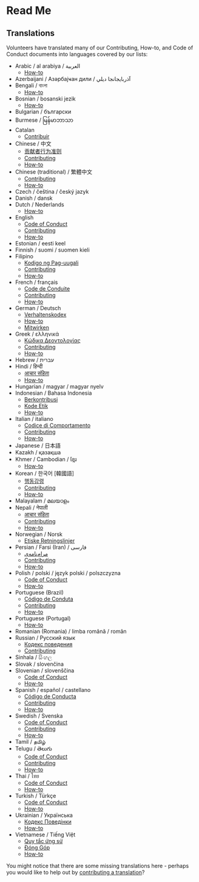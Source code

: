 # Read Me

## Translations

Volunteers have translated many of our Contributing, How-to, and Code of Conduct documents into languages covered by our lists:

- Arabic / al arabiya / العربية
  - [How-to](HOWTO-ar.md)
- Azerbaijani / Азәрбајҹан дили / آذربايجانجا ديلي
- Bengali / বাংলা
  - [How-to](HOWTO-bn.md)
- Bosnian / bosanski jezik
  - [How-to](HOWTO-bs.md)
- Bulgarian / български
- Burmese / မြန်မာဘာသာ
- Catalan
  - [Contribuir](CONTRIBUTING-ca.md)
- Chinese / 中文
  - [贡献者行为准则](CODE_OF_CONDUCT-zh.md)
  - [Contributing](CONTRIBUTING-zh.md)
  - [How-to](HOWTO-zh.md)
- Chinese (traditional) / 繁體中文
  - [Contributing](CONTRIBUTING-zh_TW.md)
  - [How-to](HOWTO-zh_TW.md)
- Czech / čeština / český jazyk
- Danish / dansk
- Dutch / Nederlands
  - [How-to](HOWTO-nl.md)
- English
  - [Code of Conduct](CODE_OF_CONDUCT.md)
  - [Contributing](CONTRIBUTING.md)
  - [How-to](HOWTO.md)
- Estonian / eesti keel
- Finnish / suomi / suomen kieli
- Filipino
  - [Kodigo ng Pag-uugali](CODE_OF_CONDUCT-fil.md)
  - [Contributing](CONTRIBUTING-fil.md)
  - [How-to](HOWTO-fil.md)
- French / français
  - [Code de Conduite](CODE_OF_CONDUCT-fr.md)
  - [Contributing](CONTRIBUTING-fr.md)
  - [How-to](HOWTO-fr.md)
- German / Deutsch
  - [Verhaltenskodex](CODE_OF_CONDUCT-de.md)
  - [How-to](HOWTO-de.md)
  - [Mitwirken](CONTRIBUTING-de.md)
- Greek / ελληνικά
  - [Κώδικα Δεοντολογίας](CODE_OF_CONDUCT-el.md)
  - [Contributing](CONTRIBUTING-el.md)
  - [How-to](HOWTO-el.md)
- Hebrew / עברית
- Hindi / हिन्दी
  - [आचार संहिता](CODE_OF_CONDUCT-hi.md)
  - [How-to](HOWTO-hi.md)
- Hungarian / magyar / magyar nyelv
- Indonesian / Bahasa Indonesia
  - [Berkontribusi](CONTRIBUTING-id.md)
  - [Kode Etik](CODE_OF_CONDUCT-id.md)
  - [How-to](HOWTO-id.md)
- Italian / italiano
  - [Codice di Comportamento](CODE_OF_CONDUCT-it.md)
  - [Contributing](CONTRIBUTING-it.md)
  - [How-to](HOWTO-it.md)
- Japanese / 日本語
- Kazakh / қазақша
- Khmer / Cambodian / ខ្មែរ
  - [How-to](HOWTO-km.md)
- Korean / 한국어 [韓國語]
  - [행동강령](CODE_OF_CONDUCT-ko.md)
  - [Contributing](CONTRIBUTING-ko.md)
  - [How-to](HOWTO-ko.md)
- Malayalam / മലയാളം
- Nepali / नेपाली
  - [आचार संहिता](CODE_OF_CONDUCT-np.md)
  - [Contributing](CONTRIBUTING-np.md)
  - [How-to](HOWTO-np.md) 
- Norwegian / Norsk
    - [Etiske Retningslinjer](CODE_OF_CONDUCT-no.md)  
- Persian / Farsi (Iran) / فارسى
  - [مرام‌نامه‌ی](CODE_OF_CONDUCT-fa_IR.md)
  - [Contributing](CONTRIBUTING-fa_IR.md)
  - [How-to](HOWTO-fa_IR.md)
- Polish / polski / język polski / polszczyzna
  - [Code of Conduct](CODE_OF_CONDUCT-pl.md)
  - [How-to](HOWTO-pl.md)
- Portuguese (Brazil)
  - [Código de Conduta](CODE_OF_CONDUCT-pt_BR.md)
  - [Contributing](CONTRIBUTING-pt_BR.md)
  - [How-to](HOWTO-pt_BR.md)
- Portuguese (Portugal)
  - [How-to](HOWTO-pt_PT.md)
- Romanian (Romania) / limba română / român
- Russian / Русский язык
  - [Кодекс поведения](CODE_OF_CONDUCT-ru.md)
  - [Contributing](CONTRIBUTING-ru.md)
- Sinhala / සිංහල
- Slovak / slovenčina
- Slovenian / slovenščina
  - [Code of Conduct](CODE_OF_CONDUCT-sl.md)
  - [How-to](HOWTO-sl.md)
- Spanish / español / castellano
  - [Código de Conducta](CODE_OF_CONDUCT-es.md)
  - [Contributing](CONTRIBUTING-es.md)
  - [How-to](HOWTO-es.md)
- Swedish / Svenska
  - [Code of Conduct](CODE_OF_CONDUCT-sv.md)
  - [Contributing](CONTRIBUTING-sv.md)
  - [How-to](HOWTO-sv.md)
- Tamil / தமிழ்
- Telugu / తెలుగు
  - [Code of Conduct](CODE_OF_CONDUCT-te.md)
  - [Contributing](CONTRIBUTING-te.md)
  - [How-to](HOWTO-te.md)
- Thai / ไทย
  - [Code of Conduct](CODE_OF_CONDUCT-th.md)
  - [How-to](HOWTO-th.md)
- Turkish / Türkçe
  - [Code of Conduct](CODE_OF_CONDUCT-tr.md)
  - [How-to](HOWTO-tr.md)
- Ukrainian / Українська
  - [Кодекс Поведінки](CODE_OF_CONDUCT-uk.md)
  - [How-to](HOWTO-uk.md)
- Vietnamese / Tiếng Việt
  - [Quy tắc ứng sử](CODE_OF_CONDUCT-vi.md)
  - [Đóng Góp](CONTRIBUTING-vi.md)
  - [How-to](HOWTO-vi.md)

You might notice that there are some missing translations here - perhaps you would like to help out by [contributing a translation](CONTRIBUTING.md#help-out-by-contributing-a-translation)?
